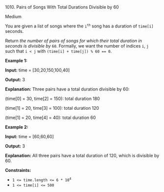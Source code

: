 1010\. Pairs of Songs With Total Durations Divisible by 60

Medium

You are given a list of songs where the <code>i<sup>th</sup></code> song has a duration of `time[i]` seconds.

Return _the number of pairs of songs for which their total duration in seconds is divisible by_ `60`. Formally, we want the number of indices `i`, `j` such that `i < j` with `(time[i] + time[j]) % 60 == 0`.

**Example 1:**

**Input:** time = [30,20,150,100,40]

**Output:** 3

**Explanation:** Three pairs have a total duration divisible by 60:

(time[0] = 30, time[2] = 150): total duration 180

(time[1] = 20, time[3] = 100): total duration 120

(time[1] = 20, time[4] = 40): total duration 60 

**Example 2:**

**Input:** time = [60,60,60]

**Output:** 3

**Explanation:** All three pairs have a total duration of 120, which is divisible by 60. 

**Constraints:**

*   <code>1 <= time.length <= 6 * 10<sup>4</sup></code>
*   `1 <= time[i] <= 500`